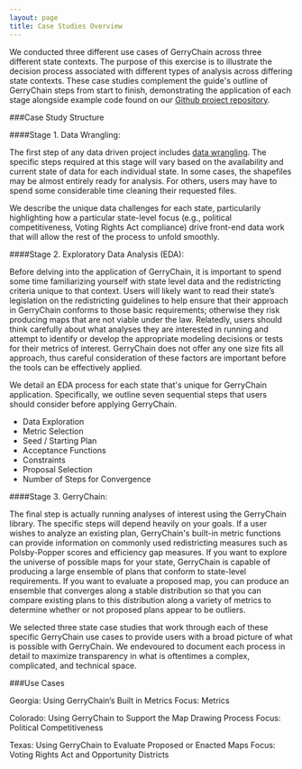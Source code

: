 ```yaml
---
layout: page
title: Case Studies Overview
---
```


We conducted three different use cases of GerryChain across three different state contexts. The purpose of this exercise is to illustrate the decision process associated with different types of analysis across differing state contexts. These case studies complement the guide's outline of GerryChain steps from start to finish, demonstrating the application of each stage alongside example code found on our [Github project repository](https://github.com/uwescience/dssg2021-redistricting).

###Case Study Structure

####Stage 1. Data Wrangling:

The first step of any data driven project includes [data wrangling](https://online.hbs.edu/blog/post/data-wrangling). The specific steps required at this stage will vary based on the availability and current state of data for each individual state. In some cases, the shapefiles may be almost entirely ready for analysis. For others, users may have to spend some considerable time cleaning their requested files. 

We describe the unique data challenges for each state, particularily highlighting how a particular state-level focus (e.g., political competitiveness, Voting Rights Act compliance) drive front-end data work that will allow the rest of the process to unfold smoothly.

####Stage 2. Exploratory Data Analysis (EDA):

Before delving into the application of GerryChain, it is important to spend some time familiarizing yourself with state level data and the redistricting criteria unique to that context. Users will likely want to read their state’s legislation on the redistricting guidelines to help ensure that their approach in GerryChain conforms to those basic requirements; otherwise they risk producing maps that are not viable under the law. Relatedly, users should think carefully about what analyses they are interested in running and attempt to identify or develop the appropriate modeling decisions or tests for their metrics of interest. GerryChain does not offer any one size fits all approach, thus careful consideration of these factors are important before the tools can be effectively applied.

We detail an EDA process for each state that's unique for GerryChain application. Specifically, we outline seven sequential steps that users should consider before applying GerryChain.

- Data Exploration
- Metric Selection 
- Seed / Starting Plan 
- Acceptance Functions
- Constraints
- Proposal Selection
- Number of Steps for Convergence

####Stage 3. GerryChain:

The final step is actually running analyses of interest using the GerryChain library. The specific steps will depend heavily on your goals. If a user wishes to analyze an existing plan, GerryChain's built-in metric functions can provide information on commonly used redistricting measures such as Polsby-Popper scores and efficiency gap measures. If you want to explore the universe of possible maps for your state, GerryChain is capable of producing a large ensemble of plans that conform to state-level requirements. If you want to evaluate a proposed map, you can produce an ensemble that converges along a stable distribution so that you can compare existing plans to this distribution along a variety of metrics to determine whether or not proposed plans appear to be outliers.  

We selected three state case studies that work through each of these specific GerryChain use cases to provide users with a broad picture of what is possible with GerryChain. We endevoured to document each process in detail to maximize transparency in what is oftentimes a complex, complicated, and technical space. 

###Use Cases

Georgia: Using GerryChain’s Built in Metrics
Focus: Metrics 

Colorado: Using GerryChain to Support the Map Drawing Process
Focus: Political Competitiveness

Texas: Using GerryChain to Evaluate Proposed or Enacted Maps
Focus: Voting Rights Act and Opportunity Districts
